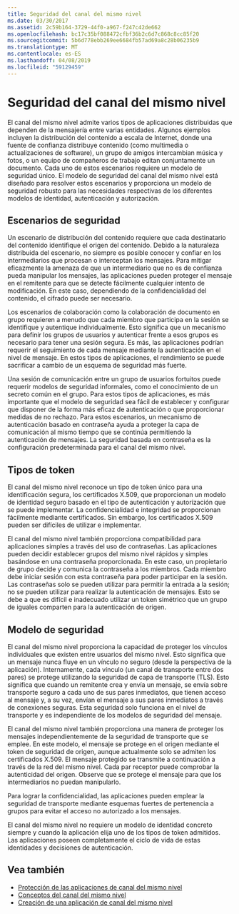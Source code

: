 ```yaml
---
title: Seguridad del canal del mismo nivel
ms.date: 03/30/2017
ms.assetid: 2c59b164-3729-44f0-a967-f247c42de662
ms.openlocfilehash: bc17c35bf088472cfbf36b2c6d7c868c8cc85f20
ms.sourcegitcommit: 5b6d778ebb269ee6684fb57ad69a8c28b06235b9
ms.translationtype: MT
ms.contentlocale: es-ES
ms.lasthandoff: 04/08/2019
ms.locfileid: "59129459"
---
```

# <a name="peer-channel-security"></a>Seguridad del canal del mismo nivel
El canal del mismo nivel admite varios tipos de aplicaciones distribuidas que dependen de la mensajería entre varias entidades. Algunos ejemplos incluyen la distribución del contenido a escala de Internet, donde una fuente de confianza distribuye contenido (como multimedia o actualizaciones de software), un grupo de amigos intercambian música y fotos, o un equipo de compañeros de trabajo editan conjuntamente un documento. Cada uno de estos escenarios requiere un modelo de seguridad único. El modelo de seguridad del canal del mismo nivel está diseñado para resolver estos escenarios y proporciona un modelo de seguridad robusto para las necesidades respectivas de los diferentes modelos de identidad, autenticación y autorización.  
  
## <a name="security-scenarios"></a>Escenarios de seguridad  
 Un escenario de distribución del contenido requiere que cada destinatario del contenido identifique el origen del contenido. Debido a la naturaleza distribuida del escenario, no siempre es posible conocer y confiar en los intermediarios que procesan o interceptan los mensajes. Para mitigar eficazmente la amenaza de que un intermediario que no es de confianza pueda manipular los mensajes, las aplicaciones pueden proteger el mensaje en el remitente para que se detecte fácilmente cualquier intento de modificación. En este caso, dependiendo de la confidencialidad del contenido, el cifrado puede ser necesario.  
  
 Los escenarios de colaboración como la colaboración de documento en grupo requieren a menudo que cada miembro que participa en la sesión se identifique y autentique individualmente. Esto significa que un mecanismo para definir los grupos de usuarios y autenticar frente a esos grupos es necesario para tener una sesión segura. Es más, las aplicaciones podrían requerir el seguimiento de cada mensaje mediante la autenticación en el nivel de mensaje. En estos tipos de aplicaciones, el rendimiento se puede sacrificar a cambio de un esquema de seguridad más fuerte.  
  
 Una sesión de comunicación entre un grupo de usuarios fortuitos puede requerir modelos de seguridad informales, como el conocimiento de un secreto común en el grupo. Para estos tipos de aplicaciones, es más importante que el modelo de seguridad sea fácil de establecer y configurar que disponer de la forma más eficaz de autenticación o que proporcionar medidas de no rechazo. Para estos escenarios, un mecanismo de autenticación basado en contraseña ayuda a proteger la capa de comunicación al mismo tiempo que se continúa permitiendo la autenticación de mensajes. La seguridad basada en contraseña es la configuración predeterminada para el canal del mismo nivel.  
  
## <a name="token-types"></a>Tipos de token  
 El canal del mismo nivel reconoce un tipo de token único para una identificación segura, los certificados X.509, que proporcionan un modelo de identidad seguro basado en el tipo de autenticación y autorización que se puede implementar. La confidencialidad e integridad se proporcionan fácilmente mediante certificados. Sin embargo, los certificados X.509 pueden ser difíciles de utilizar e implementar.  
  
 El canal del mismo nivel también proporciona compatibilidad para aplicaciones simples a través del uso de contraseñas. Las aplicaciones pueden decidir establecer grupos del mismo nivel rápidos y simples basándose en una contraseña proporcionada. En este caso, un propietario de grupo decide y comunica la contraseña a los miembros. Cada miembro debe iniciar sesión con esta contraseña para poder participar en la sesión. Las contraseñas solo se pueden utilizar para permitir la entrada a la sesión; no se pueden utilizar para realizar la autenticación de mensajes. Esto se debe a que es difícil e inadecuado utilizar un token simétrico que un grupo de iguales comparten para la autenticación de origen.  
  
## <a name="security-model"></a>Modelo de seguridad  
 El canal del mismo nivel proporciona la capacidad de proteger los vínculos individuales que existen entre usuarios del mismo nivel. Esto significa que un mensaje nunca fluye en un vínculo no seguro (desde la perspectiva de la aplicación). Internamente, cada vínculo (un canal de transporte entre dos pares) se protege utilizando la seguridad de capa de transporte (TLS). Esto significa que cuando un remitente crea y envía un mensaje, se envía sobre transporte seguro a cada uno de sus pares inmediatos, que tienen acceso al mensaje y, a su vez, envían el mensaje a sus pares inmediatos a través de conexiones seguras. Esta seguridad solo funciona en el nivel de transporte y es independiente de los modelos de seguridad del mensaje.  
  
 El canal del mismo nivel también proporciona una manera de proteger los mensajes independientemente de la seguridad de transporte que se emplee. En este modelo, el mensaje se protege en el origen mediante el token de seguridad de origen, aunque actualmente solo se admiten los certificados X.509. El mensaje protegido se transmite a continuación a través de la red del mismo nivel. Cada par receptor puede comprobar la autenticidad del origen. Observe que se protege el mensaje para que los intermediarios no puedan manipularlo.  
  
 Para lograr la confidencialidad, las aplicaciones pueden emplear la seguridad de transporte mediante esquemas fuertes de pertenencia a grupos para evitar el acceso no autorizado a los mensajes.  
  
 El canal del mismo nivel no requiere un modelo de identidad concreto siempre y cuando la aplicación elija uno de los tipos de token admitidos. Las aplicaciones poseen completamente el ciclo de vida de estas identidades y decisiones de autenticación.  
  
## <a name="see-also"></a>Vea también

- [Protección de las aplicaciones de canal del mismo nivel](../../../../docs/framework/wcf/feature-details/securing-peer-channel-applications.md)
- [Conceptos del canal del mismo nivel](../../../../docs/framework/wcf/feature-details/peer-channel-concepts.md)
- [Creación de una aplicación de canal del mismo nivel](../../../../docs/framework/wcf/feature-details/building-a-peer-channel-application.md)
